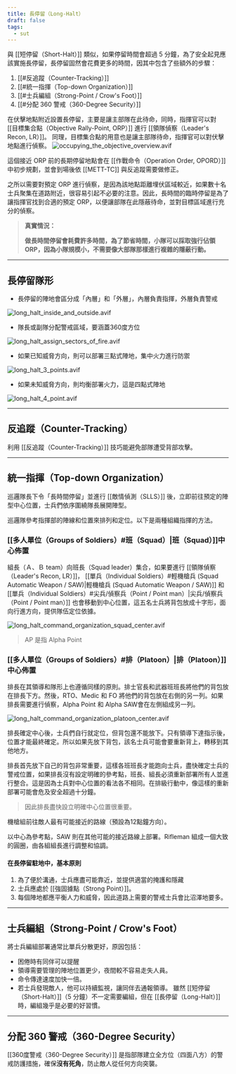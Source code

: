 ```yaml
---
title: 長停留（Long-Halt）
draft: false
tags:
  - sut
---
```

與 [[短停留（Short-Halt）]] 類似，如果停留時間會超過 5 分鐘，為了安全起見應該實施長停留，長停留固然會花費更多的時間，因其中包含了些額外的步驟：
1. [[#反追蹤（Counter-Tracking）]]
2. [[#統一指揮（Top-down Organization）]]
3. [[#士兵編組（Strong-Point / Crow's Foot）]]
4. [[#分配 360 警戒（360-Degree Security）]]

在伏擊地點附近設置長停留，主要是讓主部隊在此待命，同時，指揮官可以對 [[目標集合點（Objective Rally-Point, ORP）]] 進行 [[領隊偵察（Leader's Recon, LR）]]。
同理，目標集合點的用意也是讓主部隊待命，指揮官可以對伏擊地點進行偵察。
![occupying_the_objective_overview.avif](occupying_the_objective_overview.avif)

這個接近 ORP 前的長期停留地點會在 [[作戰命令（Operation Order, OPORD）]] 中初步規劃，並會到場後依 [[METT-TC]] 與反追蹤需要做修正。

之所以需要對預定 ORP 進行偵察，是因為該地點距離埋伏區域較近，如果數十名士兵聚集在道路附近，很容易引起不必要的注意。因此，長時間的臨時停留是為了讓指揮官找到合適的預定 ORP，以便讓部隊在此隱蔽待命，並對目標區域進行充分的偵察。

> **真實情況：** 
> 
> **做長時間停留會耗費許多時間，為了節省時間，小隊可以採取強行佔領 ORP，因為小隊規模小，不需要像大部隊那樣進行複雜的隱蔽行動。**

---
## 長停留隊形
- 長停留的陣地會區分成「內層」和「外層」，內層負責指揮，外層負責警戒

![long_halt_inside_and_outside.avif](long_halt_inside_and_outside.avif)

- 隊長或副隊分配警戒區域，要涵蓋360度方位

![long_halt_assign_sectors_of_fire.avif](long_halt_assign_sectors_of_fire.avif)

- 如果已知威脅方向，則可以部署三點式陣地，集中火力進行防禦

![long_halt_3_points.avif](long_halt_3_points.avif)


- 如果未知威脅方向，則均衡部署火力，這是四點式陣地

![long_halt_4_point.avif](long_halt_4_point.avif)

---
## 反追蹤（Counter-Tracking）
利用 [[反追蹤（Counter-Tracking）]] 技巧能避免部隊遭受背部攻擊。

---
## 統一指揮（Top-down Organization）
巡邏隊長下令「長時間停留」並進行 [[敵情偵測（SLLS）]] 後，立即前往預定的陣型中心位置，士兵們依序圍繞隊長展開陣型。

巡邏隊參考指揮部的陣線和位置來排列和定位。以下是兩種組織指揮的方法。
### [[多人單位（Groups of Soldiers）#班（Squad）|班（Squad）]]中心佈置
組長（Ａ、Ｂ team）向班長（Squad leader）集合，如果要進行 [[領隊偵察（Leader's Recon, LR）]]， [[單兵（Individual Soldiers）#輕機槍兵 (Squad Automatic Weapon / SAW)|輕機槍兵 (Squad Automatic Weapon / SAW)]] 和 [[單兵（Individual Soldiers）#尖兵/偵察兵（Point / Point man）|尖兵/偵察兵（Point / Point man）]] 也會移動到中心位置，這五名士兵將背包放成十字形，面向行進方向，提供隊伍定位依據。

![long_halt_command_organization_squad_center.avif](long_halt_command_organization_squad_center.avif)

> AP 是指 Alpha Point

### [[多人單位（Groups of Soldiers）#排（Platoon）|排（Platoon）]]中心佈置
排長在其領導和隊形上也遵循同樣的原則。排士官長和武器班班長將他們的背包放在排長下方。然後，RTO、Medic 和 FO 將他們的背包放在右側的另一列。如果排長需要進行偵察，Alpha Point 和 Alpha SAW會在左側組成另一列。

![long_halt_command_organization_platoon_center.avif](long_halt_command_organization_platoon_center.avif)

排長確定中心後，士兵們自行就定位，但背包還不能放下。只有領導下達指示後，位置才能最終確定。所以如果先放下背包，該名士兵可能會要重新背上，轉移到其他地方。

排長首先放下自己的背包非常重要，這樣各班班長才能跑向士兵，盡快確定士兵的警戒位置，如果排長沒有設定明確的參考點，班長、組長必須重新部署所有人並進行整合。這是因為士兵對中心位置的看法各不相同。在排級行動中，像這樣的重新部署可能會危及安全超過十分鐘。

> 因此排長盡快設立明確中心位置很重要。

機槍組前往敵人最有可能接近的路線（預設為12點鐘方向）。

以中心為參考點，SAW 則在其他可能的接近路線上部署。Rifleman 組成一個大致的圓圈，由各組組長進行調整和協調。

#### 在長停留駐地中，基本原則
1. 為了便於溝通，士兵應盡可能靠近，並提供適當的掩護和隱藏
2. 士兵應處於 [[強固據點（Strong Point）]]。
3. 每個陣地都應平衡人力和威脅，因此道路上需要的警戒士兵會比沼澤地要多。

---
## 士兵編組（Strong-Point / Crow's Foot）
將士兵編組部署通常比單兵分散更好，原因包括：
- 困倦時有同伴可以提醒
- 領導需要管理的陣地位置更少，夜間較不容易走失人員。
- 命令傳達速度加快一倍。
- 若士兵發現敵人，他可以持續監視，讓同伴去通報領導。
雖然 [[短停留（Short-Halt）]]（5 分鐘）不一定需要編組，但在 [[長停留（Long-Halt）]] 時，編組幾乎是必要的好習慣。

---
## 分配 360 警戒（360-Degree Security）
[[360度警戒（360-Degree Security）]] 是指部隊建立全方位（四面八方）的警戒防護措施，確保**沒有死角**，防止敵人從任何方向突襲。